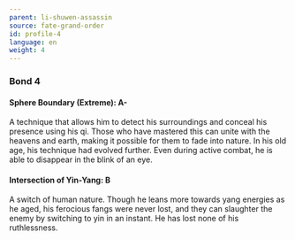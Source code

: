 ```yaml
---
parent: li-shuwen-assassin
source: fate-grand-order
id: profile-4
language: en
weight: 4
---
```


### Bond 4

#### Sphere Boundary (Extreme): A-

A technique that allows him to detect his surroundings and conceal his presence using his qi. Those who have mastered this can unite with the heavens and earth, making it possible for them to fade into nature. In his old age, his technique had evolved further. Even during active combat, he is able to disappear in the blink of an eye.

#### Intersection of Yin-Yang: B

A switch of human nature. Though he leans more towards yang energies as he aged, his ferocious fangs were never lost, and they can slaughter the enemy by switching to yin in an instant. He has lost none of his ruthlessness.

